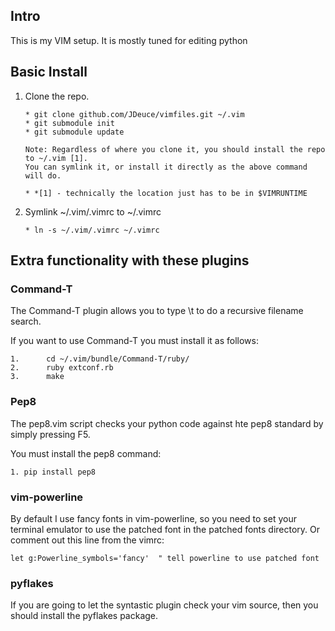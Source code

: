## Intro ##

This is my VIM setup. It is mostly tuned for editing python

## Basic Install ##

 1. Clone the repo.

        * git clone github.com/JDeuce/vimfiles.git ~/.vim
        * git submodule init
        * git submodule update

        Note: Regardless of where you clone it, you should install the repo to ~/.vim [1].
        You can symlink it, or install it directly as the above command will do.

        * *[1] - technically the location just has to be in $VIMRUNTIME

 2. Symlink ~/.vim/.vimrc to ~/.vimrc

        * ln -s ~/.vim/.vimrc ~/.vimrc

## Extra functionality with these plugins ##

### Command-T ###
The Command-T plugin allows you to type \t to do a
recursive filename search.

If you want to use Command-T you must install it as follows:

    1.      cd ~/.vim/bundle/Command-T/ruby/
    2.      ruby extconf.rb
    3.      make

### Pep8 ###
The pep8.vim script checks your python code against hte pep8 standard
by simply pressing F5.

You must install the pep8 command:

    1. pip install pep8

### vim-powerline ###
By default I use fancy fonts in vim-powerline, so you need to set your terminal emulator
to use the patched font in the patched fonts directory.
Or comment out this line from the vimrc:

    let g:Powerline_symbols='fancy'  " tell powerline to use patched font

### pyflakes ###
If you are going to let the syntastic plugin check your vim source, then you
should install the pyflakes package.

